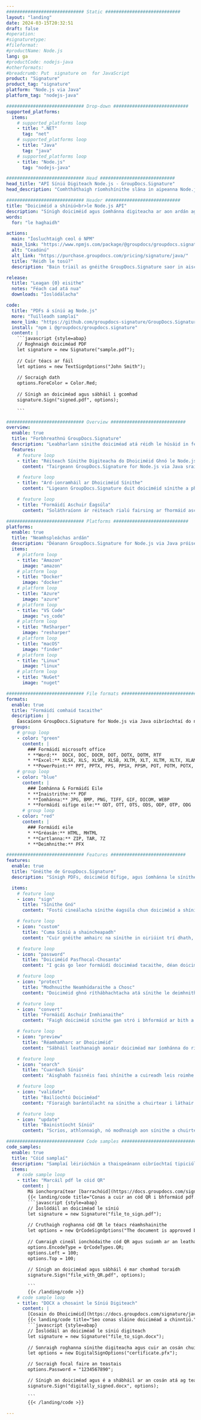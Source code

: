 ```yaml
---
############################# Static ############################
layout: "landing"
date: 2024-03-15T20:32:51
draft: false
#operation: 
#signaturetype: 
#fileformat: 
#productName: Node.js
lang: ga
#productCode: nodejs-java
#otherformats: 
#breadcrumb: Put  signature on  for JavaScript
product: "Signature"
product_tag: "signature"
platform: "Node.js via Java"
platform_tag: "nodejs-java"

############################# Drop-down ############################
supported_platforms:
  items:
    # supported_platforms loop
    - title: ".NET"
      tag: "net"
    # supported_platforms loop
    - title: "Java"
      tag: "java"
    # supported_platforms loop
    - title: "Node.js"
      tag: "nodejs-java"

############################# Head ############################
head_title: "API Síniú Digiteach Node.js - GroupDocs.Signature"
head_description: "Comhtháthaigh ríomhshínithe slána in aipeanna Node.js le GroupDocs.Signature. Sreafaí oibre sínithe doiciméad a shruthlíniú go héasca agus go héifeachtach."

############################# Header ############################
title: "Doiciméid a shíniú<br>le Node.js API"
description: "Sínigh doiciméid agus íomhánna digiteacha ar aon ardán ag baint úsáide as ár n-APIanna solúbtha agus ár réitigh app-bhunaithe do ríomhchláraitheoirí agus úsáideoirí deiridh."
words:
  for: "le haghaidh"

actions:
  main: "Íosluchtaigh ceol ó NPM"
  main_link: "https://www.npmjs.com/package/@groupdocs/groupdocs.signature/"
  alt: "Ceadúnú"
  alt_link: "https://purchase.groupdocs.com/pricing/signature/java/"
  title: "Réidh le tosú?"
  description: "Bain triail as gnéithe GroupDocs.Signature saor in aisce nó iarr ceadúnas"

release:
  title: "Leagan {0} eisithe"
  notes: "Féach cad atá nua"
  downloads: "Íoslódálacha"

code:
  title: "PDFs á síniú ag Node.js"
  more: "Tuilleadh samplaí"
  more_link: "https://github.com/groupdocs-signature/GroupDocs.Signature-for-Node.js-via-Java/"
  install: "npm i @groupdocs/groupdocs.signature"
  content: |
    ```javascript {style=abap}   
    // Roghnaigh doiciméad PDF
    let signature = new Signature("sample.pdf");
    
    // Cuir téacs ar fáil
    let options = new TextSignOptions("John Smith");
    
    // Socraigh dath
    options.ForeColor = Color.Red;
    
    // Sínigh an doiciméad agus sábháil i gcomhad
    signature.Sign("signed.pdf", options);
    
    ```

############################# Overview ############################
overview:
  enable: true
  title: "Forbhreathnú GroupDocs.Signature"
  description: "Leabharlann sínithe doiciméad atá réidh le húsáid in feidhmchláir Node.js"
  features:
    # feature loop
    - title: "Réiteach Sínithe Digiteacha do Dhoiciméid Ghnó le Node.js"
      content: "Tairgeann GroupDocs.Signature for Node.js via Java sraith chuimsitheach de roghanna sínithe digiteacha do PDF, doiciméid Office agus íomhánna. Tá téacs, barrachóid, íomhánna, deimhnithe digiteacha agus meiteashonraí ar fáil. Cinntíonn próiseáil shruthlínithe doiciméad éifeachtúlacht."

    # feature loop
    - title: "Ard-ionramháil ar Dhoiciméid Sínithe"
      content: "Ligeann GroupDocs.Signature duit doiciméid sínithe a phróiseáil. Cuardaigh agus bailíochtaigh sínithe ag baint úsáide as critéir éagsúla. Ina theannta sin, bain eolas mionsonraithe doiciméad nó gin íomhánna réamhamhairc de leathanaigh."

    # feature loop
    - title: "Formáidí Aschuir Éagsúla"
      content: "Soláthraíonn ár réiteach rialú fairsing ar fhormáid aschuir doiciméad sínithe. Cuir sínithe go beacht ar aon leathanach agus saincheapadh a gcuma. Sábháil doiciméid sínithe i bhformáidí iomadúla a dtacaítear leo agus déan iad a dhaingniú go roghnach le pasfhocail."

############################# Platforms ############################
platforms:
  enable: true
  title: "Neamhspleáchas ardán"
  description: "Déanann GroupDocs.Signature for Node.js via Java próiseáil doiciméad le córais oibriúcháin éagsúla"
  items:
    # platform loop
    - title: "Amazon"
      image: "amazon"
    # platform loop
    - title: "Docker"
      image: "docker"
    # platform loop
    - title: "Azure"
      image: "azure"
    # platform loop
    - title: "VS Code"
      image: "vs_code"
    # platform loop
    - title: "ReSharper"
      image: "resharper"
    # platform loop
    - title: "macOS"
      image: "finder"
    # platform loop
    - title: "Linux"
      image: "linux"
    # platform loop
    - title: "NuGet"
      image: "nuget"

############################# File formats ############################
formats:
  enable: true
  title: "Formáidí comhaid tacaithe"
  description: |
    Éascaíonn GroupDocs.Signature for Node.js via Java oibríochtaí do na [formáidí comhaid coitianta](https://docs.groupdocs.com/signature/java/supported-document-formats/).
  groups:
    # group loop
    - color: "green"
      content: |
        ### Formáidí microsoft office
        * **Word:**  DOCX, DOC, DOCM, DOT, DOTX, DOTM, RTF
        * **Excel:** XLSX, XLS, XLSM, XLSB, XLTM, XLT, XLTM, XLTX, XLAM, SXC, SpreadsheetML
        * **PowerPoint:** PPT, PPTX, PPS, PPSX, PPSM, POT, POTM, POTX, PPTM
    # group loop
    - color: "blue"
      content: |
        ### Íomhánna & Formáidí Eile
        * **Inaistrithe:** PDF
        * **Íomhánna:** JPG, BMP, PNG, TIFF, GIF, DICOM, WEBP
        * **Formáidí oifige eile:** ODT, OTT, OTS, ODS, ODP, OTP, ODG
      # group loop
    - color: "red"
      content: |
        ### Formáidí eile
        * **Gréasán:** HTML, MHTML
        * **Cartlanna:** ZIP, TAR, 7Z
        * **Deimhnithe:** PFX

############################# Features ############################
features:
  enable: true
  title: "Gnéithe de GroupDocs.Signature"
  description: "Sínigh PDFs, doiciméid Oifige, agus íomhánna le sínithe digiteacha"

  items:
    # feature loop
    - icon: "sign"
      title: "Sínithe Gnó"
      content: "Fostú cineálacha sínithe éagsúla chun doiciméid a shíniú. Cuir sínithe digiteacha go beacht ar shuíomh leathanach ar bith."

    # feature loop
    - icon: "custom"
      title: "Cuma Síniú a shaincheapadh"
      content: "Cuir gnéithe amhairc na sínithe in oiriúint trí dhath, cló, teorainneacha, rothlú, agus níos mó a choigeartú chun an toradh inmhianaithe a bhaint amach."

    # feature loop
    - icon: "password"
      title: "Doiciméid Pasfhocal-Chosanta"
      content: "I gcás go leor formáidí doiciméad tacaithe, déan doiciméid sínithe a chosaint le pasfhocal le haghaidh slándála breise."

    # feature loop
    - icon: "protect"
      title: "Modhnuithe Neamhúdaraithe a Chosc"
      content: "Doiciméid ghnó ríthábhachtacha atá sínithe le deimhnithe digiteacha a chosaint ó athruithe neamhúdaraithe."

    # feature loop
    - icon: "convert"
      title: "Formáidí Aschuir Inmhianaithe"
      content: "Faigh doiciméid sínithe gan stró i bhformáid ar bith a dtacaítear léi. Tiontaigh doiciméid MS Word go formáid PDF gan stró."

    # feature loop
    - icon: "preview"
      title: "Réamhamharc ar Dhoiciméid"
      content: "Sábháil leathanaigh aonair doiciméad mar íomhánna do riachtanais sa todhchaí."

    # feature loop
    - icon: "search"
      title: "Cuardach Síniú"
      content: "Aisghabh faisnéis faoi shínithe a cuireadh leis roimhe seo laistigh de do dhoiciméid."

    # feature loop
    - icon: "validate"
      title: "Bailíochtú Doiciméad"
      content: "Fíoraigh barántúlacht na sínithe a chuirtear i láthair in aon doiciméad."

    # feature loop
    - icon: "update"
      title: "Bainistíocht Síniú"
      content: "Scrios, athlonnaigh, nó modhnaigh aon sínithe a chuirtear ar aon leathanach doiciméid."

############################# Code samples ############################
code_samples:
  enable: true
  title: "Cóid samplaí"
  description: "Samplaí léiriúcháin a thaispeánann oibríochtaí tipiciúla GroupDocs.Signature for Node.js via Java"
  items:
    # code sample loop
    - title: "Marcáil pdf le cóid QR"
      content: |
        Má ionchorpraítear [barrachóid](https://docs.groupdocs.com/signature/java/esign-document-with-qr-code-signature/) i leathanaigh ar leith doiciméad PDF, féadtar próisis ghnó a shruthlíniú. Soláthraíonn an rannán seo sampla de chód QR a chur leis trí úsáid a bhaint as GroupDocs.Signature for Node.js via Java.
        {{< landing/code title="Conas a cuir an cód QR i bhformáid pdf.">}}
        ```javascript {style=abap}
        // Íoslódáil an doiciméad le síniú
        let signature = new Signature("file_to_sign.pdf");
        
        // Cruthaigh roghanna cód QR le téacs réamhshainithe
        let options = new QrCodeSignOptions("The document is approved by John Smith");
        
        // Cumraigh cineál ionchódaithe cód QR agus suíomh ar an leathanach
        options.EncodeType = QrCodeTypes.QR;
        options.Left = 100;
        options.Top = 100;
            
        // Sínigh an doiciméad agus sábháil é mar chomhad toraidh
        signature.Sign("file_with_QR.pdf", options);
        
        ```
        {{< /landing/code >}}
    # code sample loop
    - title: "DOCX a chosaint le Síniú Digiteach"
      content: |
        [Cosain do Dhoiciméid](https://docs.groupdocs.com/signature/java/esign-document-with-digital-signature/) trí shínithe bunaithe ar theastais dhigiteacha. Cosnaíonn síniú digiteach do dhoiciméid ghnó in aghaidh athrú ábhair.
        {{< landing/code title="Seo conas sláine doiciméad a chinntiú.">}}
        ```javascript {style=abap}   
        // Íoslódáil an doiciméad le síniú digiteach
        let signature = new Signature("file_to_sign.docx");
        
        // Sonraigh roghanna sínithe digiteacha agus cuir an cosán chuig an gcomhad teastais ar fáil
        let options = new DigitalSignOptions("certificate.pfx");

        // Socraigh focal faire an teastais
        options.Password = "1234567890";

        // Sínigh an doiciméad agus é a shábháil ar an cosán atá ag teastáil
        signature.Sign("digitally_signed.docx", options);

        ```
        {{< /landing/code >}}

---
```

